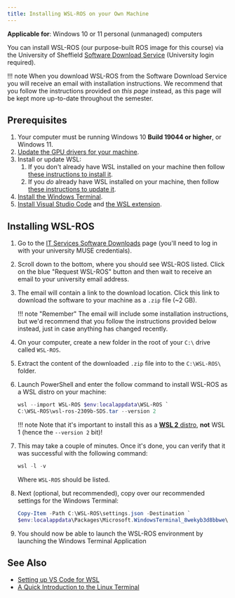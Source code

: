```yaml
---
title: Installing WSL-ROS on your Own Machine 
---
```


**Applicable for**: Windows 10 or 11 personal (unmanaged) computers

You can install WSL-ROS (our purpose-built ROS image for this course) via the University of Sheffield [Software Download Service](https://students.sheffield.ac.uk/it-services/software/wsl-ros) (University login required).

!!! note
    When you download WSL-ROS from the Software Download Service you will receive an email with installation instructions. We recommend that you follow the instructions provided on *this page* instead, as this page will be kept more up-to-date throughout the semester.

## Prerequisites

1. Your computer must be running Windows 10 **Build 19044 or higher**, or Windows 11.
2. [Update the GPU drivers for your machine](https://learn.microsoft.com/en-us/windows/wsl/tutorials/gui-apps#install-support-for-linux-gui-apps).
3. Install or update WSL:
    1. If you don't already have WSL installed on your machine then follow [these instructions to install it](https://learn.microsoft.com/en-us/windows/wsl/tutorials/gui-apps#fresh-install---no-prior-wsl-installation).
    2. If you *do* already have WSL installed on your machine, then follow [these instructions to update it](https://learn.microsoft.com/en-us/windows/wsl/tutorials/gui-apps#existing-wsl-install).
4. [Install the Windows Terminal](https://learn.microsoft.com/en-us/windows/terminal/install).
5. [Install Visual Studio Code](https://code.visualstudio.com/) and [the WSL extension](https://marketplace.visualstudio.com/items?itemName=ms-vscode-remote.remote-wsl).

## Installing WSL-ROS

1. Go to the [IT Services Software Downloads](https://www.sheffield.ac.uk/software/) page (you'll need to log in with your university MUSE credentials).
2. Scroll down to the bottom, where you should see WSL-ROS listed. Click on the blue "Request WSL-ROS" button and then wait to receive an email to your university email address. 
3. The email will contain a link to the download location. Click this link to download the software to your machine as a `.zip` file (~2 GB).
    
    !!! note "Remember"
        The email will include some installation instructions, but we'd recommend that you follow the instructions provided below instead, just in case anything has changed recently.

4. On your computer, create a new folder in the root of your `C:\` drive called `WSL-ROS`.
5. Extract the content of the downloaded `.zip` file into to the `C:\WSL-ROS\` folder.
6. Launch PowerShell and enter the follow command to install WSL-ROS as a WSL distro on your machine:

    ```powershell
    wsl --import WSL-ROS $env:localappdata\WSL-ROS `
    C:\WSL-ROS\wsl-ros-2309b-SDS.tar --version 2
    ```

    !!! note
        Note that it's important to install this as a [**WSL 2** distro](https://learn.microsoft.com/en-us/windows/wsl/compare-versions#comparing-wsl-1-and-wsl-2), **not** WSL 1 (hence the `--version 2` bit)!

7. This may take a couple of minutes. Once it's done, you can verify that it was successful with the following command:

    ```powershell
    wsl -l -v
    ```

    Where `WSL-ROS` should be listed.

8. Next (optional, but recommended), copy over our recommended settings for the Windows Terminal:
   
    ```powershell
    Copy-Item -Path C:\WSL-ROS\settings.json -Destination `
    $env:localappdata\Packages\Microsoft.WindowsTerminal_8wekyb3d8bbwe\LocalState
    ```

9. You should now be able to launch the WSL-ROS environment by launching the Windows Terminal Application

## See Also

* [Setting up VS Code for WSL](../on-campus/vscode.md)
* [A Quick Introduction to the Linux Terminal](../on-campus/linux-term.md)